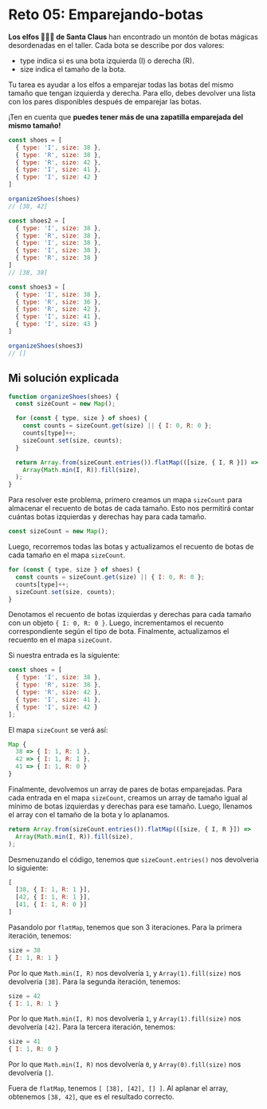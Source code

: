 # Reto 05: Emparejando-botas

**Los elfos 🧝🧝‍♂️ de Santa Claus** han encontrado un montón de botas mágicas desordenadas en el taller. Cada bota se describe por dos valores:

- type indica si es una bota izquierda (I) o derecha (R).
- size indica el tamaño de la bota.

Tu tarea es ayudar a los elfos a emparejar todas las botas del mismo tamaño que tengan izquierda y derecha. Para ello, debes devolver una lista con los pares disponibles después de emparejar las botas.

¡Ten en cuenta que **puedes tener más de una zapatilla emparejada del mismo tamaño!**

```js
const shoes = [
  { type: 'I', size: 38 },
  { type: 'R', size: 38 },
  { type: 'R', size: 42 },
  { type: 'I', size: 41 },
  { type: 'I', size: 42 }
]

organizeShoes(shoes)
// [38, 42]

const shoes2 = [
  { type: 'I', size: 38 },
  { type: 'R', size: 38 },
  { type: 'I', size: 38 },
  { type: 'I', size: 38 },
  { type: 'R', size: 38 }
]
// [38, 38]

const shoes3 = [
  { type: 'I', size: 38 },
  { type: 'R', size: 36 },
  { type: 'R', size: 42 },
  { type: 'I', size: 41 },
  { type: 'I', size: 43 }
]

organizeShoes(shoes3)
// []
```

## Mi solución explicada

```js
function organizeShoes(shoes) {
  const sizeCount = new Map();

  for (const { type, size } of shoes) {
    const counts = sizeCount.get(size) || { I: 0, R: 0 };
    counts[type]++;
    sizeCount.set(size, counts);
  }

  return Array.from(sizeCount.entries()).flatMap(([size, { I, R }]) =>
    Array(Math.min(I, R)).fill(size),
  );
}
```

Para resolver este problema, primero creamos un mapa `sizeCount` para almacenar el recuento de botas de cada tamaño. Esto nos permitirá contar cuántas botas izquierdas y derechas hay para cada tamaño.

```js
const sizeCount = new Map();
```

Luego, recorremos todas las botas y actualizamos el recuento de botas de cada tamaño en el mapa `sizeCount`.

```js
for (const { type, size } of shoes) {
  const counts = sizeCount.get(size) || { I: 0, R: 0 };
  counts[type]++;
  sizeCount.set(size, counts);
}
```

Denotamos el recuento de botas izquierdas y derechas para cada tamaño con un objeto `{ I: 0, R: 0 }`. Luego, incrementamos el recuento correspondiente según el tipo de bota. Finalmente, actualizamos el recuento en el mapa `sizeCount`.

Si nuestra entrada es la siguiente:

```js
const shoes = [
  { type: 'I', size: 38 },
  { type: 'R', size: 38 },
  { type: 'R', size: 42 },
  { type: 'I', size: 41 },
  { type: 'I', size: 42 }
];
```

El mapa `sizeCount` se verá así:

```js
Map {
  38 => { I: 1, R: 1 },
  42 => { I: 1, R: 1 },
  41 => { I: 1, R: 0 }
}
```

Finalmente, devolvemos un array de pares de botas emparejadas. Para cada entrada en el mapa `sizeCount`, creamos un array de tamaño igual al mínimo de botas izquierdas y derechas para ese tamaño. Luego, llenamos el array con el tamaño de la bota y lo aplanamos.

```js
return Array.from(sizeCount.entries()).flatMap(([size, { I, R }]) =>
  Array(Math.min(I, R)).fill(size),
);
```

Desmenuzando el código, tenemos que `sizeCount.entries()` nos devolveria lo siguiente:

```js
[
  [38, { I: 1, R: 1 }],
  [42, { I: 1, R: 1 }],
  [41, { I: 1, R: 0 }]
]
```

Pasandolo por `flatMap`, tenemos que son 3 iteraciones. Para la primera iteración, tenemos:

```js
size = 38
{ I: 1, R: 1 }
```

Por lo que `Math.min(I, R)` nos devolvería `1`, y `Array(1).fill(size)` nos devolvería `[38]`. Para la segunda iteración, tenemos:

```js
size = 42
{ I: 1, R: 1 }
```

Por lo que `Math.min(I, R)` nos devolvería `1`, y `Array(1).fill(size)` nos devolvería `[42]`. Para la tercera iteración, tenemos:

```js
size = 41
{ I: 1, R: 0 }
```

Por lo que `Math.min(I, R)` nos devolvería `0`, y `Array(0).fill(size)` nos devolvería `[]`.

Fuera de `flatMap`, tenemos `[ [38], [42], [] ]`. Al aplanar el array, obtenemos `[38, 42]`, que es el resultado correcto.
